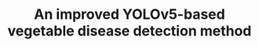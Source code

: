 ---
title: An improved YOLOv5-based vegetable disease detection method
collection: publications
permalink: /publications/An improved YOLOv5-based vegetable disease detection method
citation: Jiawei Li, Yongliang Qiao (co-first), Sha Liu, Jiaheng Zhang, Zhenchao Yang, Meili Wang, Computers and Electronics in Agriculture 202 (2022), 107345.
---